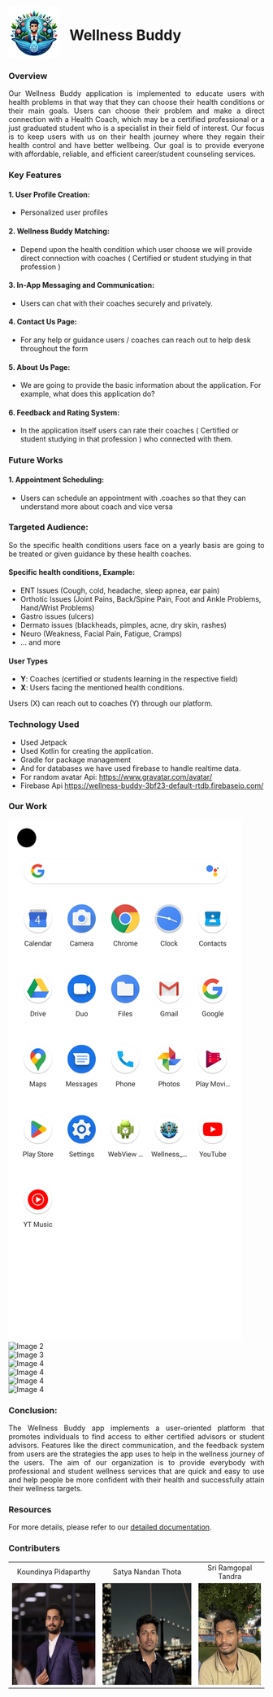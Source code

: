 <div style="display:flex">
  <span style="margin-right:20px">
    <img src="./images/wb_logo.png"  width="100px" />
  </span> 
  <h1>Wellness Buddy</h1>
</div>

### Overview

<p style="text-align:justify">
Our Wellness Buddy application is implemented to educate users with health problems in that way that they can choose their health conditions or their main goals. Users can choose their problem and make a direct connection with a Health Coach, which may be a certified professional or a just graduated student who is a specialist in their field of interest. Our focus is to keep users with us on their health journey where they regain their health control and have better wellbeing. Our goal is to provide everyone with affordable, reliable, and efficient career/student counseling services.
</p>

### Key Features

#### 1. User Profile Creation:

- Personalized user profiles

#### 2. Wellness Buddy Matching:

- Depend upon the health condition which user choose we will provide direct connection with coaches ( Certified or student studying in that profession )

#### 3. In-App Messaging and Communication:

- Users can chat with their coaches securely and privately.

#### 4. Contact Us Page:

- For any help or guidance users / coaches can reach out to help desk throughout the form

#### 5. About Us Page:

- We are going to provide the basic information about the application. For example, what does this application do?

#### 6. Feedback and Rating System:

- In the application itself users can rate their coaches ( Certified or student studying in that profession ) who connected with them.

### Future Works

#### 1. Appointment Scheduling:

- Users can schedule an appointment with .coaches so that they can understand more about coach and vice versa

### Targeted Audience:

<p style="text-align:justify">
So the specific health conditions users face on a yearly basis are going to be treated or given guidance by these health coaches.
</p>

#### Specific health conditions, Example:

- ENT Issues (Cough, cold, headache, sleep apnea, ear pain)
- Orthotic Issues (Joint Pains, Back/Spine Pain, Foot and Ankle Problems, Hand/Wrist Problems)
- Gastro issues (ulcers)
- Dermato issues (blackheads, pimples, acne, dry skin, rashes)
- Neuro (Weakness, Facial Pain, Fatigue, Cramps)
- ... and more

#### User Types

- **Y**: Coaches (certified or students learning in the respective field)
- **X**: Users facing the mentioned health conditions.

<p style="text-align:justify"> Users (X) can reach out to coaches (Y) through our platform. </p>


### Technology Used
<ul>
<li>Used Jetpack</li>
<li>Used Kotlin for creating the application.</li>
<li>Gradle for package management</li>
<li>And for databases we have used firebase to handle realtime data.</li>
<li>For random avatar Api: <a href="https://www.gravatar.com/avatar/">https://www.gravatar.com/avatar/ </a></li>
<li>Firebase Api <a href="https://wellness-buddy-3bf23-default-rtdb.firebaseio.com/
">https://wellness-buddy-3bf23-default-rtdb.firebaseio.com/</a></li>
</ul>

### Our Work
<div style="display: flex; flex-wrap: wrap;">
  <div style="width: 500px;">
    <img src="Logo_View.png" alt="Image 1" style="max-width: 100%;">
  </div>
  <div style="width: 500px;">
    <img src="LoginScreen" alt="Image 2" style="max-width: 100%;">
  </div>
  <div style="width: 500px;">
    <img src="Seeker_Issue_Selection.jpg" alt="Image 3" style="max-width: 100%;">
  </div>
  <div style="width: 500px;">
    <img src="Seeker_Issue_Selection2.jpg" alt="Image 4" style="max-width: 100%;">
  </div>
  <div style="width: 500px;">
    <img src="Seeker_View_User_List.jpg" alt="Image 4" style="max-width: 100%;">
  </div>
  <div style="width: 500px;">
    <img src="SignInForm1.jpg" alt="Image 4" style="max-width: 100%;">
  </div>
  <div style="width: 500px;">
    <img src="SigninForm2.jpg" alt="Image 4" style="max-width: 100%;">
  </div>
  <!-- Add more images as needed -->
</div>


### Conclusion:

<p style="text-align:justify">
The Wellness Buddy app implements a user-oriented platform that promotes individuals to find access to either certified advisors or student advisors. Features like the direct communication, and the feedback system from users are the strategies the app uses to help in the wellness journey of the users. The aim of our organization is to provide everybody with professional and student wellness services that are quick and easy to use and help people be more confident with their health and successfully attain their wellness targets.
</p>


### Resources

For more details, please refer to our [detailed documentation](https://docs.google.com/document/d/1C8_9gd_1M1Xrq3yuvweFGy80IgsbAsMhczvUfKRwSqI).


### Contributers

<table style="border-collapse: collapse; border: none;">
<tr align="center" style="border-collapse: collapse; border: none;">
<td style="border-collapse: collapse; border:none">Koundinya Pidaparthy</td>
<td style="border:none">Satya Nandan Thota</td>
<td style="border:none">Sri Ramgopal Tandra</td>
</tr>
<tr align="center">
<td style="border:none"><a href="https://github.com/koundinyapidaparthy2" style="text-decoration: none;">
    <img src="./images/KP.jpg"  height=200px alt="KP"></img>
  </a></td>
<td style="border:none"><a href="https://github.com/S-A-T-Y-A" style="text-decoration: none;">
    <img src="./images/sn.jpg"  height=200px alt="satya">
  </a></td>
<td style="border:none"><a href="https://github.com/SR-Naidu" style="text-decoration: none;">
    <img src="./images/sri.jpg"   height=200px alt="sri"></img>
  </a></td>
</tr>
</table>

